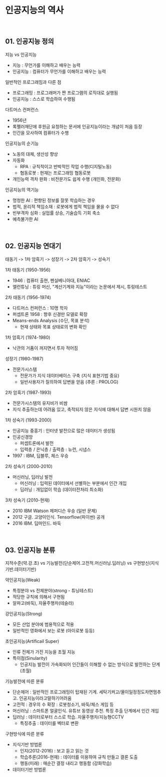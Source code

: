 # 인공지능의 역사

<br>

## **01. 인공지능 정의**

지능 vs 인공지능
- 지능 : 무언가를 이해하고 배우는 능력
- 인공지능 : 컴퓨터가 무언가를 이해하고 배우는 능력

일반적인 프로그래밈과 다른 점
- 프로그래밍 : 프로그래머가 짠 프로그램의 로직대로 실행됨
- 인공지능 : 스스로 학습하여 수행됨

다트머스 컨퍼런스
- 1956년
- 록펠러재단에 후원금 요청하는 문서에 인공지능이라는 개념이 처음 등장
- 인간을 모사하여 컴퓨터가 수행

인공지능의 순기능
- 노동의 대체, 생산성 향상
- 자동화 
  - RPA : 규칙적이고 반박적인 작업 수행(디지털노동)
  - 협동로봇 : 현재는 프로그래밍 협동로봇
- 개인능력 격차 완화 : 비전문가도 쉽게 수행 (개인화, 전문화)

인공지능의 역기능
- 멍청한 AI : 편향된 정보를 잘못 학습하는 경우
- 법적, 윤리적 책임소재 : 로봇에게 법적 책임을 물을 수 없다
- 빈부격차 심화 : 실업률 상승, 기술습득 기회 축소
- 예측불가한 AI

<br>


## **02. 인공지능 연대기**

태동기 -> 1차 암흑기 -> 성장기 -> 2차 암흑기 -> 성숙기

1차 태동기 (1950-1956)
- 1946 : 컴퓨터 출현, 펜실베니아대, ENIAC
- 엘런튜닝 : 튜링 머신, "계산기계와 지능"이라는 논문에서 제시, 튜링테스트

2차 태동기 (1956-1974)
- 다트머스 컨퍼런스 : 10명 학자
- 퍼셉트론 1958 : 향후 신경만 모델로 확장
- Means-ends Analysis (수단, 목표 분석)
  - 현재 상태와 목표 상태로의 변화 확인

1차 암흑기 (1974-1980)
- 낙관의 거품이 꺼지면서 투자 적어짐

성장기 (1980-1987)
- 전문가시스템 
  - 전문가가 지식 데이터베이스 구축 (지식 표현기법 중요)
  - 일반사용자가 질의하여 답변을 얻음 (추론 : PROLOG)

2차 암흑기 (1987-1993)
- 전문가시스템의 유지비가 비쌈
- 지식 추출하는데 어려움 있고, 축적되지 않은 지식에 대해서 답변 시원치 않음

1차 성숙기 (1993-2000)
- 인공지능 중흥기 : 인터넷 발전으로 많은 데이터가 생성됨
- 인공신경망
  - 퍼셉트론에서 발전
  - 입력층 / 은닉층 / 출력층 : 뉴런, 시냅스
- 1997 : IBM, 딥블루, 체스 우승

2차 성숙기 (2000-2010)
- 머신러닝, 딥러닝 발전
  - 머신러닝 : 입력된 데이터에서 선별하는 부분에서 인간 개입
  - 딥러닝 : 개입없이 학습 (데이터전처리 최소화)

3차 성숙기 (2010-현재)
- 2010 IBM Watson 제퍼디슨 우승 (일반 문제)
- 2012 구글. 고양이인식. Tensorflow(파이썬) 공개
- 2016 IBM. 딥마인드. 바둑

<br>


## **03. 인공지능 분류**

지적수준(약.강.초) vs 기능발전(단순제어.고전적.머신러닝.딥러닝) vs 구현방신(지식기반.데이터기반)

약인공지능(Weak)
- 특정분야 vs 전체분야(strong - 튜닝테스트)
- 적당한 규칙에 의해서 구현됨
- 알파고(바둑), 자율주행차(테슬라)

강인공지능(Strong)
- 모든 산업 분야에 범용적으로 적용
- 일반적인 영화에서 보는 로봇 (아이로봇 등등)

초인공지능(Artificail Super)
- 인류 전체가 가진 지능을 초월 지능
- 특이점(Sinularity)
  - 인공지능 발전이 가속화되어 인간들이 이해할 수 없는 방식으로 발전하는 단계 (초월)

기능발전에 따른 분류
- 단순제어 : 일반적인 프로그래밍이 탑재된 기계. 세탁기켜고/물이일정정도차면멈추고. 인공지능이라고말하기어려움
- 고전적 : 경우의 수 확장 : 로봇청소기, 바둑/체스 게임 등
- 머신러닝 : 스마트폰 얼굴인식. 유튜브 동영상 추천. 특징 추출 단계에서 인간 개입
- 딥러닝 : 데이터로부터 스스로 학습. 자율주행차/지능형CCTV
  - 특징추출 : 데이터를 벡터로 변환

구현방식에 따른 분류
- 지식기반 방법론
  - 인지(2012-2016) : 보고 듣고 읽는 것
  - 학습추론(2016-현재) : 데이터를 이용하여 규칙 만들고 결론 도출
  - 행동(미래) : 매순간 결정 내리고 행동함 (강화학습)
- 데이터기반 방법론

